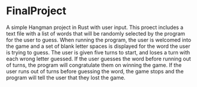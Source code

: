 # FinalProject

A simple Hangman project in Rust with user input.
This proect includes a text file with a list of words that will be randomly selected by the program for the user to guess.
When running the program, the user is welcomed into the game and a set of blank letter spaces is displayed for the word the user is trying to guess.
The user is given five turns to start, and loses a turn with each wrong letter guessed.
If the user guesses the word before running out of turns, the program will congratulate them on winning the game.
If the user runs out of turns before guessing the word, the game stops and the program  will tell the user that they lost the game.

